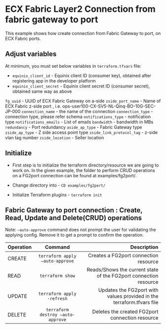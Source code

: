 # ECX Fabric Layer2 Connection from fabric gateway to port

This example shows how create connection from Fabric Gateway to port, on ECX Fabric ports.

## Adjust variables
At minimum, you must set below variables in `terraform.tfvars` file:

* `equinix_client_id` - Equinix client ID (consumer key), obtained after
  registering app in the developer platform
* `equinix_client_secret` - Equinix client secret ID (consumer secret),
  obtained same way as above

`fg_uuid` - UUID of ECX Fabric Gateway on a-side 
`zside_port_name` -  Name of ECX Fabric z-side port , i.e. ops-user100-CX-SV5-NL-Qinq-BO-10G-SEC-JP-000
`connection_name` - the name of the connection
`connection_type` - connection type, please refer schema
`notifications_type` - notification type
`notifications_emails` - List of emails
`bandwidth` - bandwidth in MBs
`redundancy` - Port redundancy
`aside_ap_type` - Fabric Gateway type
`zside_ap_type` - Z side access point type
`zside_link_protocol_tag` - z-side vlan tag number
`zside_location` - Seller location

## Initialize
- First step is to initialize the terraform directory/resource we are going to work on.
  In the given example, the folder to perform CRUD operations on a FG2port connection can be found at examples/fg2port/.

- Change directory into - `CD examples/fg2port/`
- Initialize Terraform plugins - `terraform init`

## Fabric Gateway to port connection : Create, Read, Update and Delete(CRUD) operations
Note: `–auto-approve` command does not prompt the user for validating the applying config. Remove it to get a prompt to confirm the operation.

| Operation |              Command              |                                                           Description |
|:----------|:---------------------------------:|----------------------------------------------------------------------:|
| CREATE    |  `terraform apply –auto-approve`  |                                 Creates a FG2port connection resource |
| READ      |         `terraform show`          |      Reads/Shows the current state of the FG2port connection resource |
| UPDATE    |    `terraform apply -refresh`     | Updates the FG2port with values provided in the terraform.tfvars file |
| DELETE    | `terraform destroy –auto-approve` |                       Deletes the created FG2port connection resource |